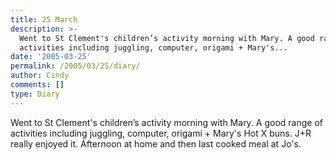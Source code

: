 ```yaml
---
title: 25 March
description: >-
  Went to St Clement's children’s activity morning with Mary. A good range of
  activities including juggling, computer, origami + Mary's...
date: '2005-03-25'
permalink: /2005/03/25/diary/
author: Cindy
comments: []
type: Diary
---
```


Went to St Clement's children’s activity morning with Mary. A good range of activities including juggling, computer, origami + Mary's Hot X buns. J+R really enjoyed it. Afternoon at home and then last cooked meal at Jo's.
